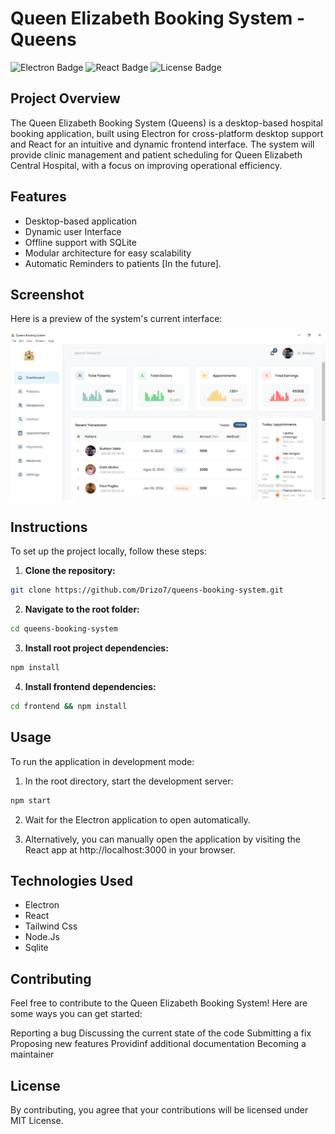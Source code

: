 # Queen Elizabeth Booking System - Queens

![Electron Badge](https://img.shields.io/badge/Electron-v22-blue)
![React Badge](https://img.shields.io/badge/React-v18-brightgreen)
![License Badge](https://img.shields.io/badge/license-MIT-blue)

## Project Overview

The Queen Elizabeth Booking System (Queens) is a desktop-based hospital booking application, built using Electron for cross-platform desktop support and React for an intuitive and dynamic frontend interface. The system will provide clinic management and patient scheduling for Queen Elizabeth Central Hospital, with a focus on improving operational efficiency.

## Features

- Desktop-based application 
- Dynamic user Interface
- Offline support with SQLite 
- Modular architecture for easy scalability
- Automatic Reminders to patients [In the future]. 

## Screenshot

Here is a preview of the system's current interface:

![System Screenshot](frontend/public/images/Screenshot.png)

## Instructions

To set up the project locally, follow these steps:

1. **Clone the repository:**
```bash
git clone https://github.com/Drizo7/queens-booking-system.git
```

2. **Navigate to the root folder:**
```bash
cd queens-booking-system
```

3. **Install root project dependencies:**
```bash
npm install
```

4. **Install frontend dependencies:**
```bash
cd frontend && npm install
```

## Usage

To run the application in development mode:

1. In the root directory, start the development server:
```bash
npm start
```

2. Wait for the Electron application to open automatically.

3. Alternatively, you can manually open the application by visiting the React app at http://localhost:3000 in your browser.

## Technologies Used

- Electron
- React
- Tailwind Css
- Node.Js
- Sqlite

## Contributing

Feel free to contribute to the Queen Elizabeth Booking System! Here are some ways you can get started:

Reporting a bug
Discussing the current state of the code
Submitting a fix
Proposing new features
Providinf additional documentation
Becoming a maintainer

## License

By contributing, you agree that your contributions will be licensed under MIT License.


